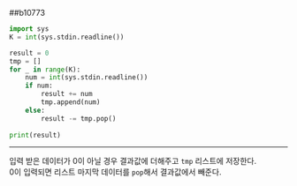 ##b10773
```python
import sys
K = int(sys.stdin.readline())

result = 0
tmp = []
for _ in range(K):
    num = int(sys.stdin.readline())
    if num:
        result += num
        tmp.append(num)
    else:
        result -= tmp.pop()
    
print(result)
```
---
입력 받은 데이터가 0이 아닐 경우 결과값에 더해주고 ``tmp`` 리스트에 저장한다.<br>
0이 입력되면 리스트 마지막 데이터를 ``pop``해서 결과값에서 빼준다.